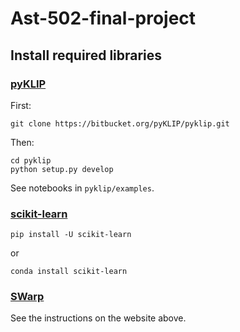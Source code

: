 # Ast-502-final-project

## Install required libraries

### [pyKLIP](http://pyklip.readthedocs.io/en/latest/install.html)

First:

    git clone https://bitbucket.org/pyKLIP/pyklip.git

Then:

    cd pyklip
    python setup.py develop

See notebooks in `pyklip/examples`.

### [scikit-learn](http://scikit-learn.org/stable/install.html)

    pip install -U scikit-learn

or

    conda install scikit-learn


### [SWarp](https://www.astromatic.net/software/swarp)

See the instructions on the website above.
